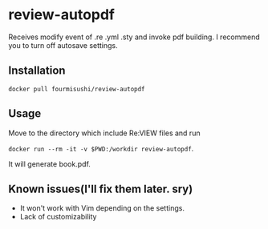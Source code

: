 # review-autopdf



Receives modify event of .re .yml .sty and invoke pdf building.
I recommend you to turn off autosave settings.

## Installation
`docker pull fourmisushi/review-autopdf`

## Usage
Move to the directory which include Re:VIEW files and run

`docker run --rm -it -v $PWD:/workdir review-autopdf`.

It will generate book.pdf.

## Known issues(I'll fix them later. sry)
- It won't work with Vim depending on the settings.
- Lack of customizability
